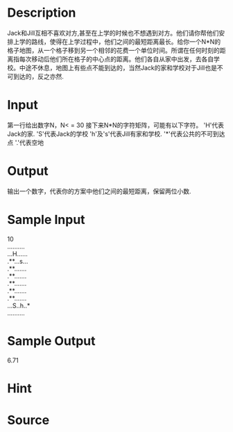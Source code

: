 
# Description

<div class="content"><p>Jack和Jill互相不喜欢对方,甚至在上学的时候也不想遇到对方。他们请你帮他们安排上学的路线，使得在上学过程中，他们之间的最短距离最长。给你一个N*N的格子地图，从一个格子移到另一个相邻的花费一个单位时间。所谓在任何时刻的距离指每次移动后他们所在格子的中心点的距离。他们各自从家中出发，去各自学校。中途不休息，地图上有些点不能到达的，当然Jack的家和学校对于Jill也是不可到达的，反之亦然.</p></div>

# Input

<div class="content"><p>第一行给出数字N，N&lt; = 30 接下来N*N的字符矩阵，可能有以下字符。 &#39;H&#39;代表Jack的家. &#39;S&#39;代表Jack的学校 &#39;h&#39;及&#39;s&#39;代表Jill有家和学校. &#39;*&#39;代表公共的不可到达点 &#39;.&#39;代表空地</p></div>

# Output

<div class="content"><p>输出一个数字，代表你的方案中他们之间的最短距离，保留两位小数.</p></div>

# Sample Input

<div class="content"><span class="sampledata">10<br/>
..........<br/>
...H......<br/>
.**...s...<br/>
.**.......<br/>
.**.......<br/>
.**.......<br/>
.**.......<br/>
.**.......<br/>
...S..h..*<br/>
..........<br/>
</span></div>

# Sample Output

<div class="content"><span class="sampledata">6.71<br/>
</span></div>

# Hint

<div class="content"><p></p></div>

# Source

<div class="content"><p><a href="problemset.php?search="></a></p></div>

